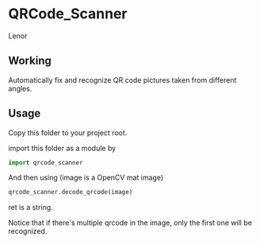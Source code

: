 # QRCode_Scanner

Lenor

## Working

Automatically fix and recognize QR code pictures taken from different angles.

## Usage

Copy this folder to your project root.

import this folder as a module by

```python
import qrcode_scanner
```

And then using (image is a OpenCV mat image)

```Python
qrcode_scanner.decode_qrcode(image)
```

ret is a string.

Notice that if there's multiple qrcode in the image, only the first one will be recognized.
